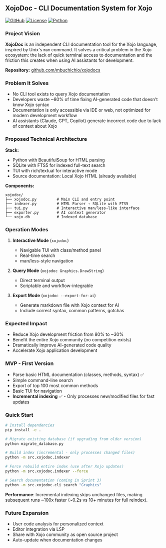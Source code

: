 ## XojoDoc - CLI Documentation System for Xojo

[![GitHub](https://img.shields.io/badge/GitHub-xojodocs-blue?logo=github)](https://github.com/mbuchichio/xojodocs)
[![License](https://img.shields.io/badge/License-MIT-green.svg)](LICENSE)
[![Python](https://img.shields.io/badge/Python-3.8+-blue.svg)](https://www.python.org/)

### Project Vision
**XojoDoc** is an independent CLI documentation tool for the Xojo language, inspired by Unix's `man` command. It solves a critical problem in the Xojo ecosystem: the lack of quick terminal access to documentation and the friction this creates when using AI assistants for development.

**Repository:** [github.com/mbuchichio/xojodocs](https://github.com/mbuchichio/xojodocs)

### Problem It Solves
- No CLI tool exists to query Xojo documentation
- Developers waste ~80% of time fixing AI-generated code that doesn't know Xojo syntax
- Documentation is only accessible via IDE or web, not optimized for modern development workflow
- AI assistants (Claude, GPT, Copilot) generate incorrect code due to lack of context about Xojo

### Proposed Technical Architecture

**Stack:**
- Python with BeautifulSoup for HTML parsing
- SQLite with FTS5 for indexed full-text search
- TUI with rich/textual for interactive mode
- Source documentation: Local Xojo HTML (already available)

**Components:**
```
xojodoc/
├── xojodoc.py         # Main CLI and entry point
├── indexer.py         # HTML Parser → SQLite with FTS5
├── tui.py             # Interactive man/less-like interface
├── exporter.py        # AI context generator
└── xojo.db            # Indexed database
```

### Operation Modes

1. **Interactive Mode** (`xojodoc`)
   - Navigable TUI with class/method panel
   - Real-time search
   - man/less-style navigation

2. **Query Mode** (`xojodoc Graphics.DrawString`)
   - Direct terminal output
   - Scriptable and workflow-integrable

3. **Export Mode** (`xojodoc --export-for-ai`)
   - Generate markdown file with Xojo context for AI
   - Include correct syntax, common patterns, gotchas

### Expected Impact
- Reduce Xojo development friction from 80% to ~30%
- Benefit the entire Xojo community (no competition exists)
- Dramatically improve AI-generated code quality
- Accelerate Xojo application development

### MVP - First Version
- Parse basic HTML documentation (classes, methods, syntax) ✅
- Simple command-line search
- Export of top 100 most common methods
- Basic TUI for navigation
- **Incremental indexing** ✅ - Only processes new/modified files for fast updates

### Quick Start

```bash
# Install dependencies
pip install -e .

# Migrate existing database (if upgrading from older version)
python migrate_database.py

# Build index (incremental - only processes changed files)
python -m src.xojodoc.indexer

# Force rebuild entire index (use after Xojo updates)
python -m src.xojodoc.indexer --force

# Search documentation (coming in Sprint 3)
python -m src.xojodoc.cli search "Graphics"
```

**Performance**: Incremental indexing skips unchanged files, making subsequent runs ~100x faster (~0.2s vs 10+ minutes for full reindex).

### Future Expansion
- User code analysis for personalized context
- Editor integration via LSP
- Share with Xojo community as open source project
- Auto-update when documentation changes